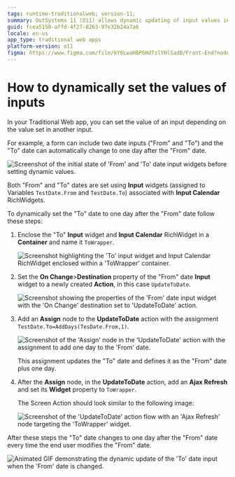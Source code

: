 ```yaml
---
tags: runtime-traditionalweb; version-11;
summary: OutSystems 11 (O11) allows dynamic updating of input values in Traditional Web apps based on other inputs.
guid: fcea5150-affd-4f27-8263-97e32b24a7a6
locale: en-us
app_type: traditional web apps
platform-version: o11
figma: https://www.figma.com/file/kY6LwaHBP6HdTslYHlSadB/Front-End?node-id=844:88
---
```

# How to dynamically set the values of inputs

In your Traditional Web app, you can set the value of an input depending on the value set in another input.

For example, a form can include two date inputs ("From" and "To") and the "To" date can automatically change to one day after the "From" date.

![Screenshot of the initial state of 'From' and 'To' date input widgets before setting dynamic values.](images/dyn-input-00.png "Initial Date Input Widgets")

Both "From" and "To" dates are set using **Input** widgets (assigned to Variables `TestDate.From` and `TestDate.To`) associated with **Input Calendar** RichWidgets.

To dynamically set the "To" date to one day after the "From" date follow these steps:

1. Enclose the "To" **Input** widget and **Input Calendar** RichWidget in a **Container** and name it `ToWrapper`.

    ![Screenshot highlighting the 'To' input widget and Input Calendar RichWidget enclosed within a 'ToWrapper' container.](images/dyn-input-01.png "Container Encapsulation")

1. Set the **On Change**>**Destination** property of the "From" date **Input** widget to a newly created **Action**, in this case `UpdateToDate`.

    ![Screenshot showing the properties of the 'From' date input widget with the 'On Change' destination set to 'UpdateToDate' action.](images/dyn-input-02.png "Setting On Change Destination")

1. Add an **Assign** node to the **UpdateToDate** action with the assignment `TestDate.To=AddDays(TesDate.From,1)`.

    ![Screenshot of the 'Assign' node in the 'UpdateToDate' action with the assignment to add one day to the 'From' date.](images/dyn-input-03.png "Assign Node Configuration")

    This assignment updates the "To" date and defines it as the "From" date plus one day.

1. After the **Assign** node, in the **UpdateToDate** action, add an **Ajax Refresh** and set its **Widget** property to `ToWrapper`.

    The Screen Action should look similar to the following image:

    ![Screenshot of the 'UpdateToDate' action flow with an 'Ajax Refresh' node targeting the 'ToWrapper' widget.](images/dyn-input-04.png "Ajax Refresh Setup")

After these steps the "To" date changes to one day after the "From" date every time the end user modifies the "From" date.

![Animated GIF demonstrating the dynamic update of the 'To' date input when the 'From' date is changed.](images/dyn-input-05.gif "Dynamic Input Update in Action")
